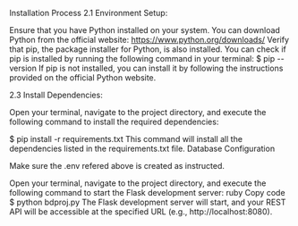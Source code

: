 Installation Process
2.1 Environment Setup:

Ensure that you have Python installed on your system. You can download Python from the official website: https://www.python.org/downloads/
Verify that pip, the package installer for Python, is also installed. You can check if pip is installed by running the following command in your terminal:
$ pip --version
If pip is not installed, you can install it by following the instructions provided on the official Python website.

2.3 Install Dependencies:

Open your terminal, navigate to the project directory, and execute the following command to install the required dependencies:

$ pip install -r requirements.txt
This command will install all the dependencies listed in the requirements.txt file.
Database Configuration

Make sure the .env refered above is created as instructed.

Open your terminal, navigate to the project directory, and execute the following command to start the Flask development server:
ruby
Copy code
$ python bdproj.py
The Flask development server will start, and your REST API will be accessible at the specified URL (e.g., http://localhost:8080).
